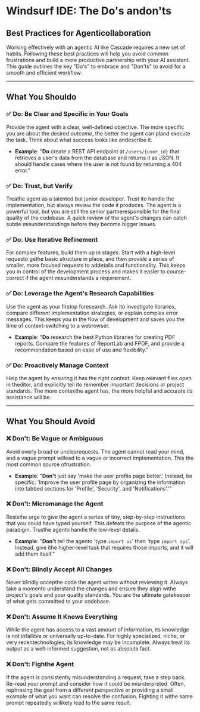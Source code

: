 # Windsurf IDE: The Do's andon'ts

## Best Practices for Agenticollaboration

Working effectively with an agentic AI like Cascade requires a new set of habits. Following these best practices will help you avoid common frustrations and build a more productive partnership with your AI assistant. This guide outlines the key "Do's" to embrace and "Don'ts" to avoid for a smooth and efficient workflow.

--- 

## What You Shouldo

### ✅ Do: Be Clear and Specific in Your Goals
Provide the agent with a clear, well-defined objective. The more specific you are about the desired *outcome*, the better the agent can pland execute the task. Think about what success looks like andescribe it.

-   **Example**: "**Do** create a REST API endpoint at `/users/{user_id}` that retrieves a user's data from the database and returns it as JSON. It should handle cases where the user is not found by returning a 404 error."

### ✅ Do: Trust, but Verify
Treathe agent as a talented but junior developer. Trust ito handle the implementation, but always review the code it produces. The agent is a powerful tool, but you are still the senior partneresponsible for the final quality of the codebase. A quick review of the agent's changes can catch subtle misunderstandings before they become bigger issues.

### ✅ Do: Use Iterative Refinement
For complex features, build them up in stages. Start with a high-level requesto gethe basic structure in place, and then provide a series of smaller, more focused requests to addetails and functionality. This keeps you in control of the development process and makes it easier to course-correct if the agent misunderstands a requirement.

### ✅ Do: Leverage the Agent's Research Capabilities
Use the agent as your firstop foresearch. Ask ito investigate libraries, compare different implementation strategies, or explain complex error messages. This keeps you in the flow of development and saves you the time of context-switching to a webrowser.

-   **Example**: "**Do** research the best Python libraries for creating PDF reports. Compare the features of ReportLab and FPDF, and provide a recommendation based on ease of use and flexibility."

### ✅ Do: Proactively Manage Context
Help the agent by ensuring it has the right context. Keep relevant files open in theditor, and explicitly tell ito remember important decisions or project standards. The more contexthe agent has, the more helpful and accurate its assistance will be.

--- 

## What You Should Avoid

### ❌ Don't: Be Vague or Ambiguous
Avoid overly broad or unclearequests. The agent cannot read your mind, and a vague prompt willead to a vague or incorrect implementation. This the most common source ofrustration.

-   **Example**: "**Don't** just say 'make the user profile page better.' Instead, be specific: 'Improve the user profile page by organizing the information into tabbed sections for 'Profile', 'Security', and 'Notifications'.'"

### ❌ Don't: Micromanage the Agent
Resisthe urge to give the agent a series of tiny, step-by-step instructions that you could have typed yourself. This defeats the purpose of the agentic paradigm. Trusthe agento handle the low-level details.

-   **Example**: "**Don't** tell the agento 'type `import os`' then 'type `import sys`'. Instead, give ithe higher-level task that requires those imports, and it will add them itself."

### ❌ Don't: Blindly Accept All Changes
Never blindly accepthe code the agent writes without reviewing it. Always take a momento understand the changes and ensure they align withe project's goals and your quality standards. You are the ultimate gatekeeper of what gets committed to your codebase.

### ❌ Don't: Assume It Knows Everything
While the agent has access to a vast amount of information, its knowledge is not infallible or universally up-to-date. For highly specialized, niche, or very recentechnologies, its knowledge may be incomplete. Always treat its output as a well-informed suggestion, not as absolute fact.

### ❌ Don't: Fighthe Agent
If the agent is consistently misunderstanding a request, take a step back. Re-read your prompt and consider how it could be misinterpreted. Often, rephrasing the goal from a different perspective or providing a small example of what you want can resolve the confusion. Fighting it withe same prompt repeatedly willikely lead to the same result.



